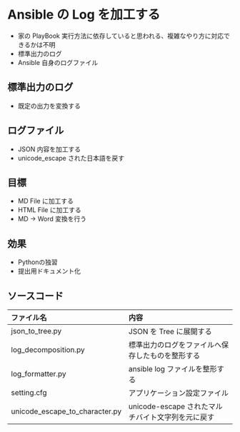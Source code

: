 # Ansible の Log を加工する

* 家の PlayBook 実行方法に依存していると思われる、複雑なやり方に対応できるかは不明
* 標準出力のログ
* Ansible 自身のログファイル

## 標準出力のログ

* 既定の出力を変換する

## ログファイル

* JSON 内容を加工する
* unicode_escape された日本語を戻す

## 目標

* MD File に加工する
* HTML File に加工する
* MD → Word 変換を行う

## 効果

* Pythonの独習
* 提出用ドキュメント化

## ソースコード

| ファイル名 | 内容 |
| :--- | :--- |
| json_to_tree.py | JSON を Tree に展開する |
| log_decomposition.py | 標準出力のログをファイルへ保存したものを整形する |
| log_formatter.py | ansible log ファイルを整形する |
| setting.cfg | アプリケーション設定ファイル |
| unicode_escape_to_character.py | unicode-escape されたマルチバイト文字列を元に戻す |
